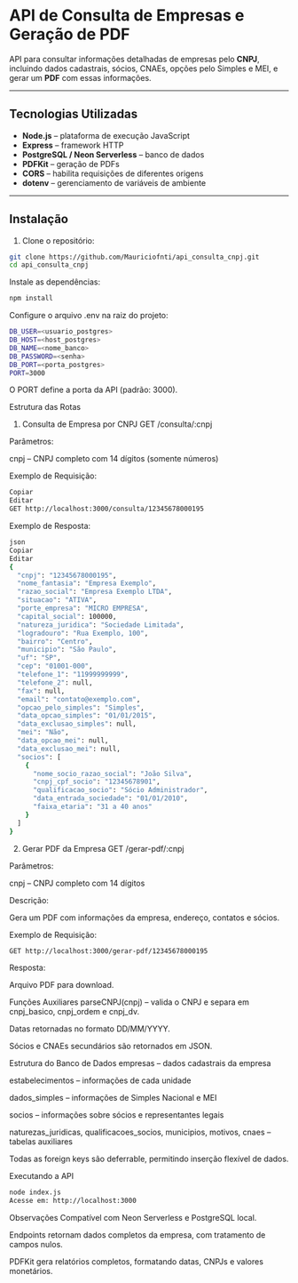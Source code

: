 # API de Consulta de Empresas e Geração de PDF

API para consultar informações detalhadas de empresas pelo **CNPJ**, incluindo dados cadastrais, sócios, CNAEs, opções pelo Simples e MEI, e gerar um **PDF** com essas informações.

---

## Tecnologias Utilizadas

- **Node.js** – plataforma de execução JavaScript
- **Express** – framework HTTP
- **PostgreSQL / Neon Serverless** – banco de dados
- **PDFKit** – geração de PDFs
- **CORS** – habilita requisições de diferentes origens
- **dotenv** – gerenciamento de variáveis de ambiente

---

## Instalação

1. Clone o repositório:

```bash
git clone https://github.com/Mauriciofnti/api_consulta_cnpj.git
cd api_consulta_cnpj
```
Instale as dependências:

```bash
npm install
```

Configure o arquivo .env na raiz do projeto:

```bash
DB_USER=<usuario_postgres>
DB_HOST=<host_postgres>
DB_NAME=<nome_banco>
DB_PASSWORD=<senha>
DB_PORT=<porta_postgres>
PORT=3000
```
O PORT define a porta da API (padrão: 3000).

Estrutura das Rotas
1. Consulta de Empresa por CNPJ
GET /consulta/:cnpj

Parâmetros:

cnpj – CNPJ completo com 14 dígitos (somente números)

Exemplo de Requisição:

```bash
Copiar
Editar
GET http://localhost:3000/consulta/12345678000195
```
Exemplo de Resposta:
```bash
json
Copiar
Editar
{
  "cnpj": "12345678000195",
  "nome_fantasia": "Empresa Exemplo",
  "razao_social": "Empresa Exemplo LTDA",
  "situacao": "ATIVA",
  "porte_empresa": "MICRO EMPRESA",
  "capital_social": 100000,
  "natureza_juridica": "Sociedade Limitada",
  "logradouro": "Rua Exemplo, 100",
  "bairro": "Centro",
  "municipio": "São Paulo",
  "uf": "SP",
  "cep": "01001-000",
  "telefone_1": "11999999999",
  "telefone_2": null,
  "fax": null,
  "email": "contato@exemplo.com",
  "opcao_pelo_simples": "Simples",
  "data_opcao_simples": "01/01/2015",
  "data_exclusao_simples": null,
  "mei": "Não",
  "data_opcao_mei": null,
  "data_exclusao_mei": null,
  "socios": [
    {
      "nome_socio_razao_social": "João Silva",
      "cnpj_cpf_socio": "12345678901",
      "qualificacao_socio": "Sócio Administrador",
      "data_entrada_sociedade": "01/01/2010",
      "faixa_etaria": "31 a 40 anos"
    }
  ]
}
```
2. Gerar PDF da Empresa
GET /gerar-pdf/:cnpj

Parâmetros:

cnpj – CNPJ completo com 14 dígitos

Descrição:

Gera um PDF com informações da empresa, endereço, contatos e sócios.

Exemplo de Requisição:

```bash
GET http://localhost:3000/gerar-pdf/12345678000195
```
Resposta:

Arquivo PDF para download.

Funções Auxiliares
parseCNPJ(cnpj) – valida o CNPJ e separa em cnpj_basico, cnpj_ordem e cnpj_dv.

Datas retornadas no formato DD/MM/YYYY.

Sócios e CNAEs secundários são retornados em JSON.

Estrutura do Banco de Dados
empresas – dados cadastrais da empresa

estabelecimentos – informações de cada unidade

dados_simples – informações de Simples Nacional e MEI

socios – informações sobre sócios e representantes legais

naturezas_juridicas, qualificacoes_socios, municipios, motivos, cnaes – tabelas auxiliares

Todas as foreign keys são deferrable, permitindo inserção flexível de dados.

Executando a API
```bash
node index.js
Acesse em: http://localhost:3000
```

Observações
Compatível com Neon Serverless e PostgreSQL local.

Endpoints retornam dados completos da empresa, com tratamento de campos nulos.

PDFKit gera relatórios completos, formatando datas, CNPJs e valores monetários.
